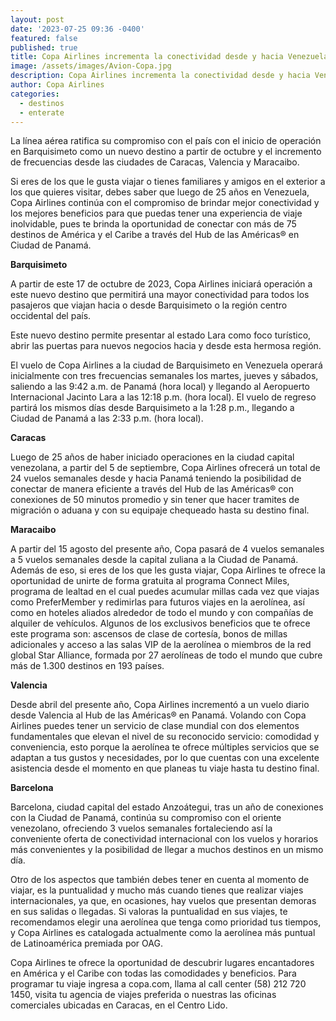 ```yaml
---
layout: post
date: '2023-07-25 09:36 -0400'
featured: false
published: true
title: Copa Airlines incrementa la conectividad desde y hacia Venezuela
image: /assets/images/Avion-Copa.jpg
description: Copa Airlines incrementa la conectividad desde y hacia Venezuela
author: Copa Airlines
categories:
  - destinos
  - enterate
---
```

La línea aérea ratifica su compromiso con el país con el inicio de operación en Barquisimeto como un nuevo destino a partir de octubre y el incremento de frecuencias desde las ciudades de Caracas, Valencia y Maracaibo.
 
Si eres de los que le gusta viajar o tienes familiares y amigos en el exterior a los que quieres visitar, debes saber que luego de 25 años en Venezuela, Copa Airlines continúa con el compromiso de brindar mejor conectividad y los mejores beneficios para que puedas tener una experiencia de viaje inolvidable, pues te brinda la oportunidad de conectar con más de 75 destinos de América y el Caribe a través del Hub de las Américas® en Ciudad de Panamá.
 
**Barquisimeto**

A partir de este 17 de octubre de 2023, Copa Airlines iniciará operación a este nuevo destino que permitirá una mayor conectividad para todos los pasajeros que viajan hacia o desde Barquisimeto o la región centro occidental del país.

Este nuevo destino permite presentar al estado Lara como foco turístico, abrir las puertas para nuevos negocios hacia y desde esta hermosa región.

El vuelo de Copa Airlines a la ciudad de Barquisimeto en Venezuela operará inicialmente con tres frecuencias semanales los martes, jueves y sábados, saliendo a las 9:42 a.m. de Panamá (hora local) y llegando al Aeropuerto Internacional Jacinto Lara a las 12:18 p.m. (hora local). El vuelo de regreso partirá los mismos días desde Barquisimeto a la 1:28 p.m., llegando a Ciudad de Panamá a las 2:33 p.m. (hora local).

**Caracas**

Luego de 25 años de haber iniciado operaciones en la ciudad capital venezolana, a partir del 5 de septiembre,  Copa Airlines ofrecerá un total de 24 vuelos semanales desde y hacia Panamá teniendo la posibilidad de conectar de manera eficiente a través del Hub de las Américas® con conexiones de 50 minutos promedio y sin tener que hacer tramites de migración o aduana y con su equipaje chequeado hasta su destino final. 

**Maracaibo**

A partir del 15 agosto del presente año, Copa pasará de 4 vuelos semanales a 5 vuelos semanales desde la capital zuliana a la Ciudad de Panamá. Además de eso, si eres de los que les gusta viajar, Copa Airlines te ofrece la oportunidad de unirte de forma gratuita al programa Connect Miles, programa de lealtad en el cual puedes acumular millas cada vez que viajas como PreferMember y redimirlas para futuros viajes en la aerolínea, así como en hoteles aliados alrededor de todo el mundo y con compañías de alquiler de vehículos. Algunos de los exclusivos beneficios que te ofrece este programa son: ascensos de clase de cortesía, bonos de millas adicionales y acceso a las salas VIP de la aerolínea o miembros de la red global Star Alliance, formada por 27 aerolíneas de todo el mundo que cubre más de 1.300 destinos en 193 países.

**Valencia**

Desde abril del presente año, Copa Airlines incrementó a un vuelo diario desde Valencia al Hub de las Américas® en Panamá. Volando con Copa Airlines puedes tener un servicio de clase mundial con dos elementos fundamentales que elevan el nivel de su reconocido servicio: comodidad y conveniencia, esto porque la aerolínea te ofrece múltiples servicios que se adaptan a tus gustos y necesidades, por lo que cuentas con una excelente asistencia desde el momento en que planeas tu viaje hasta tu destino final.

**Barcelona**

Barcelona, ciudad capital del estado Anzoátegui, tras un año de conexiones con la Ciudad de Panamá, continúa su compromiso con el oriente venezolano, ofreciendo 3 vuelos semanales fortaleciendo así la conveniente oferta de conectividad internacional con los vuelos y horarios más convenientes y la posibilidad de llegar a muchos destinos en un mismo día.

Otro de los aspectos que también debes tener en cuenta al momento de viajar, es la puntualidad y mucho más cuando tienes que realizar viajes internacionales, ya que, en ocasiones, hay vuelos que presentan demoras en sus salidas o llegadas. Si valoras la puntualidad en sus viajes, te recomendamos elegir una aerolínea que tenga como prioridad tus tiempos, y Copa Airlines es catalogada actualmente como la aerolínea más puntual de Latinoamérica premiada por OAG.
  
Copa Airlines te ofrece la oportunidad de descubrir lugares encantadores en América y el Caribe con todas las comodidades y beneficios. Para programar tu viaje ingresa a copa.com, llama al call center (58) 212 720 1450, visita tu agencia de viajes preferida o nuestras las oficinas comerciales ubicadas en Caracas, en el Centro Lido.   